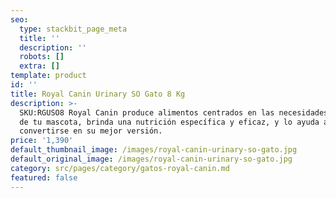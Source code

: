 ```yaml
---
seo:
  type: stackbit_page_meta
  title: ''
  description: ''
  robots: []
  extra: []
template: product
id: ''
title: Royal Canin Urinary SO Gato 8 Kg
description: >-
  SKU:RGUSO8 Royal Canin produce alimentos centrados en las necesidades únicas
  de tu mascota, brinda una nutrición específica y eficaz, y lo ayuda a
  convertirse en su mejor versión.
price: '1,390'
default_thumbnail_image: /images/royal-canin-urinary-so-gato.jpg
default_original_image: /images/royal-canin-urinary-so-gato.jpg
category: src/pages/category/gatos-royal-canin.md
featured: false
---
```

